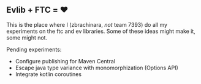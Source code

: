 ## Evlib + FTC = ❤️

This is the place where I (zbrachinara, *not* team 7393) do all my experiments on the ftc and ev
libraries. Some of these ideas might make it, some might not.

Pending experiments:

* Configure publishing for Maven Central
* Escape java type variance with monomorphization (Options API)
* Integrate kotlin coroutines